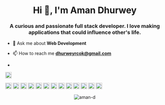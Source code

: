 <h1 align="center">Hi 👋, I'm Aman Dhurwey</h1>

<h3 align="center">A curious and passionate full stack developer. I love making applications that could influence other's life.</h3>

- 💬 Ask me about <b>Web Development</b>

- 📫 How to reach me <b>dhurweyrcok@gmail.com</b>

- <p align="center">
<a href="https://linkedin.com/in/aman-dhurwey-3a9040187" target="blank"><img align="center" src="https://cdn.jsdelivr.net/npm/simple-icons@3.0.1/icons/linkedin.svg" alt="aman-dhurwey-3a9040187" height="20" width="20" /></a>
</p>

<p align="left"><img src="https://konpa.github.io/devicon/devicon.git/icons/react/react-original-wordmark.svg" alt="react" width="20" height="20"/> 
    <img src="https://konpa.github.io/devicon/devicon.git/icons/bootstrap/bootstrap-plain.svg" alt="bootstrap" width="20" height="20"/> 
    <img src="https://konpa.github.io/devicon/devicon.git/icons/css3/css3-original-wordmark.svg" alt="css3" width="20" height="20"/> <img src="https://konpa.github.io/devicon/devicon.git/icons/django/django-original.svg" alt="django" width="20" height="20"/> <img src="https://konpa.github.io/devicon/devicon.git/icons/html5/html5-original-wordmark.svg" alt="html5" width="20" height="20"/> <img src="https://konpa.github.io/devicon/devicon.git/icons/javascript/javascript-original.svg" alt="javascript" width="20" height="20"/> <img src="https://konpa.github.io/devicon/devicon.git/icons/mongodb/mongodb-original-wordmark.svg" alt="mongodb" width="20" height="20"/> <img src="https://konpa.github.io/devicon/devicon.git/icons/mysql/mysql-original-wordmark.svg" alt="mysql" width="20" height="20"/> <img src="https://konpa.github.io/devicon/devicon.git/icons/sass/sass-original.svg" alt="sass" width="20" height="20"/> <img src="https://konpa.github.io/devicon/devicon.git/icons/nodejs/nodejs-original-wordmark.svg" alt="nodejs" width="20" height="20"/> <img src="https://konpa.github.io/devicon/devicon.git/icons/python/python-original-wordmark.svg" alt="python" width="20" height="20"/> <img src="https://konpa.github.io/devicon/devicon.git/icons/redux/redux-original.svg" alt="redux" width="20" height="20"/> <img src="https://konpa.github.io/devicon/devicon.git/icons/express/express-original-wordmark.svg" alt="express" width="20" height="20"/></p><p align="center"> <img src="https://github-readme-stats.vercel.app/api?username=aman-d&show_icons=true" alt="aman-d" /> 
</p>



